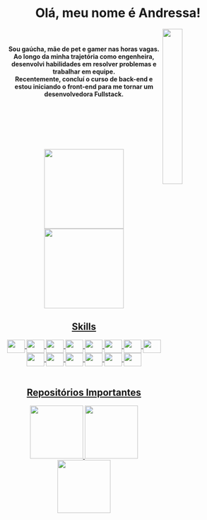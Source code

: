 <h1 align="center"> Olá, meu nome é Andressa! </h1>
<div>
  <div>

  <img align="right" src="https://64.media.tumblr.com/fe8562deba2ce1791f2c8af08a622da9/tumblr_mkrnrhTB6j1r998ieo1_500.gif" height="30%" width="30%"/>
</br>
  </div>
  <div align="center">
  <h4>Sou gaúcha, mãe de pet e gamer nas horas vagas. <br>
Ao longo da minha trajetória como engenheira, desenvolvi habilidades em resolver problemas e trabalhar em equipe. <br>
Recentemente, concluí o curso de back-end e estou iniciando o front-end para me tornar um desenvolvedora Fullstack.
  </div>
</h4> 
</div>

<br>
<br>
<br>
<br>

##

<div align="center">
  <a href="https://github.com/Andressavcon">
  <img height="180em" src="https://github-readme-stats.vercel.app/api?username=andressavcon&count_private=true&show_icons=true&theme=radical"/> 
  <img height="180em" src="https://github-readme-stats.vercel.app/api/top-langs/?username=andressavcon&layout=compact&theme=radical"/>
</div>

<h2 align="center">Skills</h2>
<div align="center" style="display: inline_block">
  <img align="center" src="https://cdn.jsdelivr.net/gh/devicons/devicon/icons/github/github-original-wordmark.svg" height="30" width="40"/>
  <img align="center" src="https://cdn.jsdelivr.net/gh/devicons/devicon/icons/git/git-original.svg" height="30" width="40"/>
  <img align="center" src="https://cdn.jsdelivr.net/gh/devicons/devicon/icons/javascript/javascript-plain.svg" height="30" width="40"/>
  <img align="center" src="https://cdn.jsdelivr.net/gh/devicons/devicon/icons/nodejs/nodejs-plain-wordmark.svg" height="30" width="40"/>
  <img align="center" src="https://cdn.jsdelivr.net/gh/devicons/devicon/icons/express/express-original-wordmark.svg" height="30" width="40"/>
  <img align="center" src="https://cdn.jsdelivr.net/gh/devicons/devicon/icons/postgresql/postgresql-plain-wordmark.svg" height="30" width="40"/>
  <img align="center" src="https://cdn.jsdelivr.net/gh/devicons/devicon@latest/icons/mysql/mysql-original.svg" height="30" width="40"/>
  <img align="center" src="https://cdn.jsdelivr.net/gh/devicons/devicon/icons/typescript/typescript-plain.svg" height="30" width="40"/>
  <img align="center" src="https://cdn.jsdelivr.net/gh/devicons/devicon/icons/html5/html5-plain-wordmark.svg" height="30" width="40"/>
  <img align="center" src="https://cdn.jsdelivr.net/gh/devicons/devicon/icons/css3/css3-plain-wordmark.svg" height="30" width="40"/>
  <img align="center" src="https://cdn.jsdelivr.net/gh/devicons/devicon/icons/react/react-original-wordmark.svg" height="30" width="40"/> 
  <img align="center" src="https://cdn.jsdelivr.net/gh/devicons/devicon@latest/icons/angular/angular-original.svg" height="30" width="40"/>
  <img align="center" src="https://cdn.jsdelivr.net/gh/devicons/devicon@latest/icons/java/java-original-wordmark.svg" height="30" width="40"/>
  <img align="center" src="https://cdn.jsdelivr.net/gh/devicons/devicon@latest/icons/spring/spring-original-wordmark.svg" height="30" width="40"/>
</div>

<br>

<h2 align="center">Repositórios Importantes</h2>
<div align="center">  
  <a href="https://github.com/Andressavcon/projeto-modulo-02-cubos-academy"/>
  <img height="120em" src="https://github-readme-stats.vercel.app/api/pin/?username=andressavcon&repo=projeto-modulo-02-cubos-academy&theme=radical"/>
  
  <a href="https://github.com/Andressavcon/projeto-modulo-03-cubos-academy"/>
  <img height="120em" src="https://github-readme-stats.vercel.app/api/pin/?username=andressavcon&repo=projeto-modulo-03-cubos-academy&theme=radical"/>
  
  <a href="https://github.com/Andressavcon/super-mario"/>
  <img height="120em" src="https://github-readme-stats.vercel.app/api/pin/?username=andressavcon&repo=super-mario&theme=radical"/>
  
</div>

##


